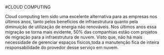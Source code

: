  #CLOUD COMPUTING

  Cloud computing tem sido uma excelente alternativa para as empresas
nos últimos anos, tanto pelos benefícios de infraestrutura quanto pela diminuição de utilização de energia não renováveis.
   Nos últimos anos essa migração se torna mais evidente, 50% das    companhias estão com projetos de migração para a infraestrutura de nuvem. Visto que, não há mais necessidade de gerenciar espaços físicos,toda a manutenção fica de inteira responsabilidade do provedor desse serviço em nuvem.
